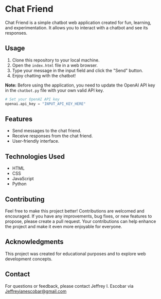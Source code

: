 # Chat Friend

Chat Friend is a simple chatbot web application created for fun, learning, and experimentation. It allows you to interact with a chatbot and see its responses.

## Usage

1. Clone this repository to your local machine.
2. Open the `index.html` file in a web browser.
3. Type your message in the input field and click the "Send" button.
4. Enjoy chatting with the chatbot!

**Note:** Before using the application, you need to update the OpenAI API key in the `chatbot.py` file with your own valid API key.

```python
# Set your OpenAI API key
openai.api_key = "INPUT_API_KEY_HERE"
```

## Features

- Send messages to the chat friend.
- Receive responses from the chat friend.
- User-friendly interface.

## Technologies Used

- HTML
- CSS
- JavaScript
- Python

## Contributing

Feel free to make this project better! Contributions are welcomed and encouraged. If you have any improvements, bug fixes, or new features to propose, please create a pull request. Your contributions can help enhance the project and make it even more enjoyable for everyone.

## Acknowledgments

This project was created for educational purposes and to explore web development concepts.

## Contact

For questions or feedback, please contact Jeffrey I. Escobar via Jeffreyianescobar@gmail.com

